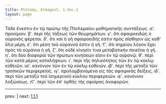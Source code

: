 ```yaml
---
title: Ptolemy, Almagest, 1.toc.1
layout: page
---
```


Τάδε ἔνεστιν ἐν τῷ πρώτῳ τῆς Πτολεμαίου μαθηματικῆς συντάξεως. αʹ. προοίμιον. βʹ. περὶ τῆς τάξεως τῶν θεωρημάτων. γʹ. ὅτι σφαιροειδῶς ὁ οὐρανὸς φέρεται. δʹ. ὅτι καὶ ἡ γῆ σφαιροειδής ἐστιν πρὸς αἴσθησιν ὡς καθ' ὅλα μέρη. εʹ. ὅτι μέση τοῦ οὐρανοῦ ἐστιν ἡ γῆ. Ϛʹ. ὅτι σημείου λόγον ἔχει πρὸς τὰ οὐράνια ἡ γῆ. ζʹ. ὅτι οὐδὲ κίνησίν τινα μεταβατικὴν ποιεῖται ἡ γῆ. ηʹ. ὅτι δύο διαφοραὶ τῶν πρώτων κινήσεών εἰσιν ἐν τῷ οὐρανῷ. θʹ. περὶ τῶν κατὰ μέρος καταλήψεων. ιʹ. περὶ τῆς πηλικότητος τῶν ἐν τῷ κύκλῳ εὐθειῶν. ιαʹ. κανόνιον τῶν ἐν τῷ κύκλῳ εὐθειῶν. ιβʹ. περὶ τῆς μεταξὺ τῶν τροπικῶν περιφερείας. ιγʹ. προλαμβανόμενα εἰς τὰς σφαιρικὰς δείξεις. ιδʹ. περὶ τῶν μεταξὺ τοῦ ἰσημερινοῦ κύκλου περιφερειῶν. ιεʹ. κανόνιον λοξώσεως. ιϚʹ. περὶ τῶν ἐπ' ὀρθῆς τῆς σφαίρας ἀναφορῶν. 

---

prev:  | next: [1.1.1](../1.1.1/)

